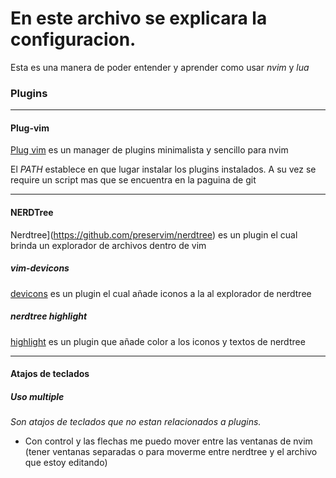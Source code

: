 # En este archivo se explicara la configuracion.

Esta es una manera de poder entender y aprender como usar *nvim* y *lua*

### Plugins


---

#### Plug-vim

[Plug vim](https://github.com/junegunn/vim-plug) es un manager de plugins minimalista y sencillo para nvim

El *PATH* establece en que lugar instalar los plugins instalados. A su vez se require un script mas que se encuentra en la paguina de git 

---

#### NERDTree

Nerdtree](https://github.com/preservim/nerdtree) es un plugin el cual brinda un explorador de archivos dentro de vim

##### vim-devicons

[devicons](https://github.com/ryanoasis/vim-devicons) es un plugin el cual añade iconos a la al explorador de nerdtree

##### nerdtree highlight

[highlight](https://github.com/tiagofumo/vim-nerdtree-syntax-highlight) es un plugin que añade color a los iconos y textos de nerdtree

---

#### Atajos de teclados

##### Uso multiple

*Son atajos de teclados que no estan relacionados a plugins.*

- Con control y las flechas me puedo mover entre las ventanas de nvim (tener ventanas separadas o para moverme entre nerdtree y el archivo que estoy editando)

